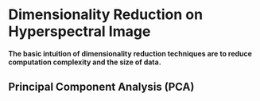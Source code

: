 # Dimensionality Reduction on Hyperspectral Image
**The basic intuition of dimensionality reduction techniques are to reduce computation complexity and the size of data.**
## Principal Component Analysis (PCA)
